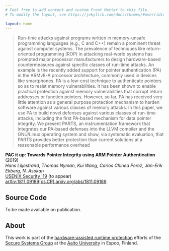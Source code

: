 ```yaml
---
# Feel free to add content and custom Front Matter to this file.
# To modify the layout, see https://jekyllrb.com/docs/themes/#overriding-theme-defaults

layout: home
---
```


> Run-time attacks against programs written in memory-unsafe programming languages (e.g., C and C++) remain a prominent threat against computer systems. The prevalence of techniques like return-oriented programming (ROP) in attacking real-world systems has prompted major processor manufacturers to design hardware-based countermeasures against specific classes of run-time attacks. An example is the recently added support for pointer authentication (PA) in the ARMv8-A processor architecture, commonly used in devices like smartphones. PA is a low-cost technique to authenticate pointers so as to resist memory vulnerabilities. It has been shown to enable practical protection against memory vulnerabilities that corrupt return addresses or function pointers. However, so far, PA has received very little attention as a general purpose protection mechanism to harden software against various classes of memory attacks. In this paper, we use PA to build novel defenses against various classes of run-time attacks, including the first PA-based mechanism for data pointer integrity. We present PARTS, an instrumentation framework that integrates our PA-based defenses into the LLVM compiler and the GNU/Linux operating system and show, via systematic evaluation, that PARTS provides better protection than current solutions at a reasonable performance overhead 

**PAC  it  up:  Towards  Pointer  Integrity  using ARM Pointer Authentication** (2019)  
*Hans Liljestrand*,
*Thomas Nyman*,
*Kui Wang*,
*Carlos Chinea Perez*,
*Jan-Erik Ekberg*,
*N. Asokan*  
[USENIX Security '19](https://www.usenix.org/conference/usenixsecurity19/presentation/liljestrand) (to appear)   
[arXiv:1811.09189\[cs.CR\].arxiv.org/abs/1811.09189](https://arxiv.org/abs/1811.09189)

## Source Code

To be made available on publication.

## About

This work is part of the [hardware-assisted runtime
protection](https://ssg.aalto.fi/research/projects/harp) efforts of the [Secure
Systems Group](https://ssg.aalto.fi) at the [Aalto
University](https://www.aalto.fi) in Espoo, Finland.
